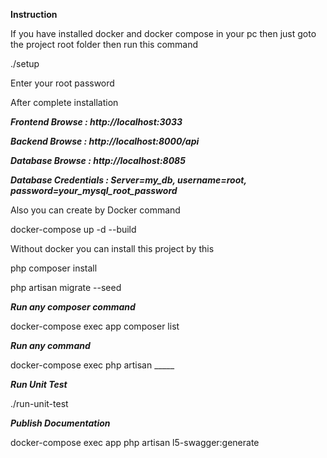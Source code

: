 
**Instruction**

If you have installed docker and docker compose  in your pc
then just goto the project root folder then run this command

./setup

Enter your root password 

After complete installation


***Frontend Browse :  http://localhost:3033***

***Backend Browse :  http://localhost:8000/api***

***Database Browse :  http://localhost:8085***

***Database Credentials :  Server=my_db,  username=root,  password=your_mysql_root_password*** 




Also you can create by Docker command
 
 docker-compose up -d --build

Without docker you can install this project by this 
 
php composer install

php artisan migrate --seed


***Run any composer command***

docker-compose exec app composer list

***Run any command***

docker-compose exec php artisan _____

***Run Unit Test***

./run-unit-test

***Publish Documentation***

docker-compose exec app php artisan l5-swagger:generate
